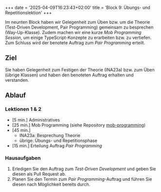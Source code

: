+++
date = '2025-04-09T16:23:43+02:00'
title = 'Block 9: Übungs- und Repetitionslektion'
+++

Im neunten Block haben wir Gelegenheit zum Üben bzw. um die Theorie (Test-Driven Development, Pair Programming) gemeinsam zu besprechen (Way-Up-Klasse). Zudem machen wir eine kurze _Mob Programming Session_, um einige TypeScript-Konzepte zu erarbeiten bzw. zu vertiefen. Zum Schluss wird der benotete Auftrag zum _Pair Programming_ erteilt.

## Ziel

Sie haben Gelegenheit zum Festigen der Theorie (INA23a) bzw. zum Üben (übrige Klassen) und haben den benoteten Auftrag erhalten und verstanden.

## Ablauf

### Lektionen 1 & 2
- [5 min.] Administratives
- [25 min.] Mob Programming (siehe Repository [mob-programming](https://github.com/m426-2025/mob-programming))
- [45 min.]
    - INA23a: Besprechung Theorie
    - übrige: Übungs- und Repetitionsphase
- [15 min.] Erteilung Auftrag _Pair Programming_

### Hausaufgaben

1. Erledigen Sie den Auftrag zum _Test-Driven Development_ und geben Sie diesen als Pull Request ab.
2. Planen Sie den Termin zum _Pair Programming_-Auftrag und führen Sie diesen nach Möglichkeit bereits durch.